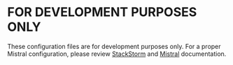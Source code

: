 # FOR DEVELOPMENT PURPOSES ONLY

These configuration files are for development purposes only.
For a proper Mistral configuration, please review [StackStorm](https://docs.stackstorm.com/index.html) and [Mistral](https://docs.openstack.org/mistral/latest/) documentation.
